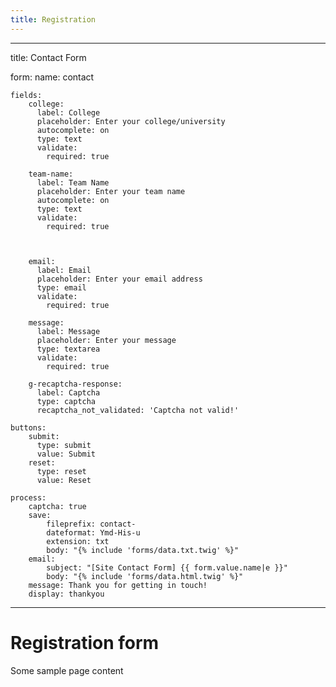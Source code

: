 ```yaml
---
title: Registration
---
```


---
title: Contact Form

form:
    name: contact

    fields:
        college:
          label: College
          placeholder: Enter your college/university
          autocomplete: on
          type: text
          validate:
            required: true

        team-name:
          label: Team Name
          placeholder: Enter your team name
          autocomplete: on
          type: text
          validate:
            required: true



        email:
          label: Email
          placeholder: Enter your email address
          type: email
          validate:
            required: true

        message:
          label: Message
          placeholder: Enter your message
          type: textarea
          validate:
            required: true

        g-recaptcha-response:
          label: Captcha
          type: captcha
          recaptcha_not_validated: 'Captcha not valid!'

    buttons:
        submit:
          type: submit
          value: Submit
        reset:
          type: reset
          value: Reset

    process:
        captcha: true
        save:
            fileprefix: contact-
            dateformat: Ymd-His-u
            extension: txt
            body: "{% include 'forms/data.txt.twig' %}"
        email:
            subject: "[Site Contact Form] {{ form.value.name|e }}"
            body: "{% include 'forms/data.html.twig' %}"
        message: Thank you for getting in touch!
        display: thankyou
---

# Registration form

Some sample page content